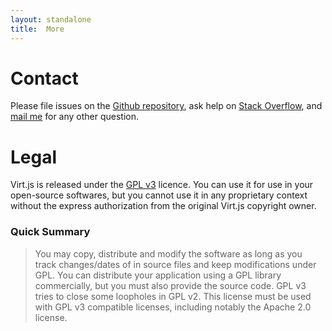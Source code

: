 ```yaml
---
layout: standalone
title:  More
---
```


# Contact

Please file issues on the [Github repository](https://arcanis.github.io/virt.js/), ask help on [Stack Overflow](), and [mail me](mael@virtjs.com) for any other question.

# Legal

Virt.js is released under the [GPL v3](http://www.gnu.org/copyleft/gpl.html) licence. You can use it for use in your open-source softwares, but you cannot use it in any proprietary context without the express authorization from the original Virt.js copyright owner.

### Quick Summary

> You may copy, distribute and modify the software as long as you track changes/dates of in source files and keep modifications under GPL. You can distribute your application using a GPL library commercially, but you must also provide the source code. GPL v3 tries to close some loopholes in GPL v2. This license must be used with GPL v3 compatible licenses, including notably the Apache 2.0 license.
